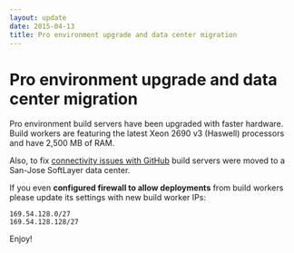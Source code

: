 ```yaml
---
layout: update
date: 2015-04-13
title: Pro environment upgrade and data center migration
---
```


# Pro environment upgrade and data center migration

Pro environment build servers have been upgraded with faster hardware. Build workers are featuring the latest Xeon 2690 v3 (Haswell) processors and have 2,500 MB of RAM.

Also, to fix [connectivity issues with GitHub](http://help.appveyor.com/discussions/problems/1906-sporadic-econnresets-during-npm-install-grunt-contrib-imagemin-connectivity-issues-to-github) build servers were moved to a San-Jose SoftLayer data center.

If you even **configured firewall to allow deployments** from build workers please update its settings with new build worker IPs:

    169.54.128.0/27
    169.54.128.128/27

Enjoy!

